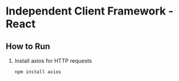 # Independent Client Framework - React

## How to Run

1. Install axios for HTTP requests
    ```
    npm install axios
    ```